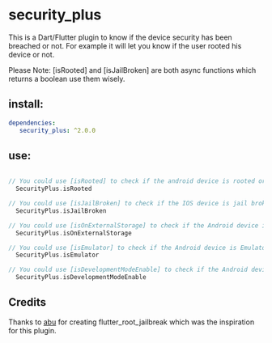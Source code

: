 # security_plus

This is a Dart/Flutter plugin to know if the device security has been breached or not. For example it will let you know if the user rooted his device or not.

Please Note: [isRooted] and [isJailBroken] are both async functions which returns a boolean use them wisely.

## install:
```YAML
dependencies:
   security_plus: ^2.0.0
```

## use:

```dart

// You could use [isRooted] to check if the android device is rooted or not 
  SecurityPlus.isRooted

// You could use [isJailBroken] to check if the IOS device is jail broken or not 
  SecurityPlus.isJailBroken

// You could use [isOnExternalStorage] to check if the Android device is running your app on external storage or not 
  SecurityPlus.isOnExternalStorage

// You could use [isEmulator] to check if the Android device is Emulator or not 
  SecurityPlus.isEmulator

// You could use [isDevelopmentModeEnable] to check if the Android device is in Development mode or not 
  SecurityPlus.isDevelopmentModeEnable

```


## Credits

Thanks to [abu](https://github.com/abu0306) for creating flutter_root_jailbreak which was the inspiration for this plugin.